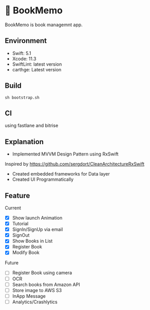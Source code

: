 # 📖 BookMemo
BookMemo is book managemnt app.

## Environment 
- Swift: 5.1
- Xcode: 11.3
- SwiftLint: latest version
- carthge: Latest version

## Build 
` sh bootstrap.sh `

## CI
using fastlane and bitrise

## Explanation

- Implemented MVVM Design Pattern using RxSwift

Inspired by https://github.com/sergdort/CleanArchitectureRxSwift

- Created embedded frameworks for Data layer
- Created UI Programmatically

## Feature

Current
- [x] Show launch Animation
- [x] Tutorial
- [x] SignIn/SignUp via email
- [x] SignOut
- [x] Show Books in List
- [x] Register Book
- [x] Modify Book

Future
- [ ] Register Book using camera
- [ ] OCR
- [ ] Search books from Amazon API
- [ ] Store image to AWS S3
- [ ] InApp Message
- [ ] Analytics/Crashlytics
